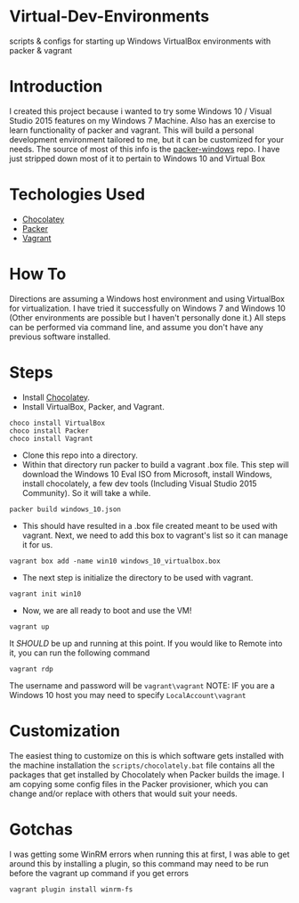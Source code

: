 # Virtual-Dev-Environments
scripts &amp; configs for starting up Windows VirtualBox environments with packer &amp; vagrant

# Introduction
I created this project because i wanted to try some Windows 10 / Visual Studio 2015 features on my Windows 7 Machine.  Also has an exercise to learn functionality of packer and vagrant.  This will build a personal development environment tailored to me, but it can be customized for your needs.  The source of most of this info is the [packer-windows](http://github.com/joefitzgerald/packer-windows) repo.  I have just stripped down most of it to pertain to Windows 10 and Virtual Box

# Techologies Used

- [Chocolatey](http://chocolatey.org/)
- [Packer](http://packer.io/)
- [Vagrant](http://vagrantup.com/)

# How To
Directions are assuming a Windows host environment and using VirtualBox for virtualization.  I have tried it successfully on Windows 7 and Windows 10 (Other environments are possible but I haven't personally done it.) All steps can be performed via command line, and assume you don't have any previous software installed.

# Steps
* Install [Chocolatey](http://chocolatey.org/).
* Install VirtualBox, Packer, and Vagrant.

````
choco install VirtualBox
choco install Packer
choco install Vagrant
````

* Clone this repo into a directory.
* Within that directory run packer to build a vagrant .box file. This step will download the Windows 10 Eval ISO from Microsoft, install Windows, install chocolately, a few dev tools (Including Visual Studio 2015 Community).  So it will take a while.

`````
packer build windows_10.json
`````
* This should have resulted in a .box file created meant to be used with vagrant.  Next, we need to add this box to vagrant's list so it can manage it for us.

`````
vagrant box add -name win10 windows_10_virtualbox.box
`````
* The next step is initialize the directory to be used with vagrant.
````
vagrant init win10
````
* Now, we are all ready to boot and use the VM!
````
vagrant up
````

It *SHOULD* be up and running at this point. If you would like to Remote into it, you can run the following command
````
vagrant rdp
````
The username and password will be `vagrant\vagrant` NOTE: IF you are a Windows 10 host you may need to specify `LocalAccount\vagrant`

# Customization

The easiest thing to customize on this is which software gets installed with the machine installation the `scripts/chocolately.bat` file contains all the packages that get installed by Chocolately when Packer builds the image.  I am copying some config files in the Packer provisioner, which you can change and/or replace with others that would suit your needs.

# Gotchas

I was getting some WinRM errors when running this at first, I was able to get around this by installing a plugin, so this command may need to be run before the vagrant up command if you get errors
````
vagrant plugin install winrm-fs
````



